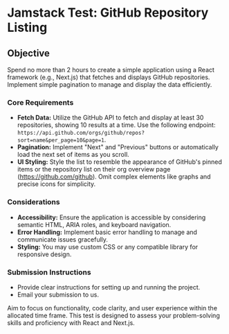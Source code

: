 # Jamstack Test: GitHub Repository Listing

## Objective
Spend no more than 2 hours to create a simple application using a React framework (e.g., Next.js) that fetches and displays GitHub repositories. Implement simple pagination to manage and display the data efficiently.

### Core Requirements
- **Fetch Data:** Utilize the GitHub API to fetch and display at least 30 repositories, showing 10 results at a time. Use the following endpoint: `https://api.github.com/orgs/github/repos?sort=name&per_page=10&page=1`.
- **Pagination:** Implement "Next" and "Previous" buttons or automatically load the next set of items as you scroll.
- **UI Styling:** Style the list to resemble the appearance of GitHub's pinned items or the repository list on their org overview page (https://github.com/github). Omit complex elements like graphs and precise icons for simplicity.

### Considerations
- **Accessibility:** Ensure the application is accessible by considering semantic HTML, ARIA roles, and keyboard navigation.
- **Error Handling:** Implement basic error handling to manage and communicate issues gracefully.
- **Styling:** You may use custom CSS or any compatible library for responsive design.

### Submission Instructions
- Provide clear instructions for setting up and running the project.
- Email your submission to us.

Aim to focus on functionality, code clarity, and user experience within the allocated time frame. This test is designed to assess your problem-solving skills and proficiency with React and Next.js.
